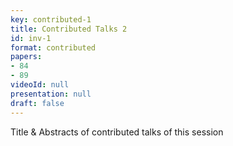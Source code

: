 ```yaml
---
key: contributed-1
title: Contributed Talks 2
id: inv-1
format: contributed
papers:
- 84
- 89
videoId: null
presentation: null
draft: false
---
```

Title & Abstracts of contributed talks of this session
